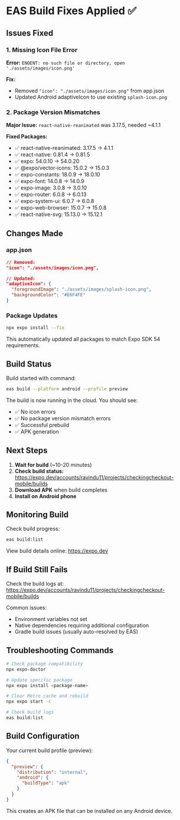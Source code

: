 # EAS Build Fixes Applied ✅

## Issues Fixed

### 1. Missing Icon File Error

**Error:** `ENOENT: no such file or directory, open './assets/images/icon.png'`

**Fix:**

- Removed `"icon": "./assets/images/icon.png"` from app.json
- Updated Android adaptiveIcon to use existing `splash-icon.png`

### 2. Package Version Mismatches

**Major Issue:** `react-native-reanimated` was 3.17.5, needed ~4.1.1

**Fixed Packages:**

- ✅ react-native-reanimated: 3.17.5 → 4.1.1
- ✅ react-native: 0.81.4 → 0.81.5
- ✅ expo: 54.0.10 → 54.0.20
- ✅ @expo/vector-icons: 15.0.2 → 15.0.3
- ✅ expo-constants: 18.0.9 → 18.0.10
- ✅ expo-font: 14.0.8 → 14.0.9
- ✅ expo-image: 3.0.8 → 3.0.10
- ✅ expo-router: 6.0.8 → 6.0.13
- ✅ expo-system-ui: 6.0.7 → 6.0.8
- ✅ expo-web-browser: 15.0.7 → 15.0.8
- ✅ react-native-svg: 15.13.0 → 15.12.1

## Changes Made

### app.json

```json
// Removed:
"icon": "./assets/images/icon.png",

// Updated:
"adaptiveIcon": {
  "foregroundImage": "./assets/images/splash-icon.png",
  "backgroundColor": "#E6F4FE"
}
```

### Package Updates

```bash
npx expo install --fix
```

This automatically updated all packages to match Expo SDK 54 requirements.

## Build Status

Build started with command:

```bash
eas build --platform android --profile preview
```

The build is now running in the cloud. You should see:

- ✅ No icon errors
- ✅ No package version mismatch errors
- ✅ Successful prebuild
- ✅ APK generation

## Next Steps

1. **Wait for build** (~10-20 minutes)
2. **Check build status:** https://expo.dev/accounts/ravindu11/projects/checkingcheckout-mobile/builds
3. **Download APK** when build completes
4. **Install on Android phone**

## Monitoring Build

Check build progress:

```bash
eas build:list
```

View build details online:
https://expo.dev

## If Build Still Fails

Check the build logs at:
https://expo.dev/accounts/ravindu11/projects/checkingcheckout-mobile/builds

Common issues:

- Environment variables not set
- Native dependencies requiring additional configuration
- Gradle build issues (usually auto-resolved by EAS)

## Troubleshooting Commands

```bash
# Check package compatibility
npx expo-doctor

# Update specific package
npx expo install <package-name>

# Clear Metro cache and rebuild
npx expo start -c

# Check build logs
eas build:list
```

## Build Configuration

Your current build profile (preview):

```json
{
  "preview": {
    "distribution": "internal",
    "android": {
      "buildType": "apk"
    }
  }
}
```

This creates an APK file that can be installed on any Android device.
